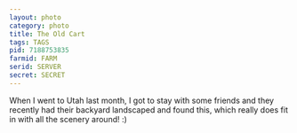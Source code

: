 ```yaml
---
layout: photo
category: photo
title: The Old Cart
tags: TAGS
pid: 7188753835
farmid: FARM
serid: SERVER
secret: SECRET
---
```


When I went to Utah last month, I got to stay with some friends and they recently had their backyard landscaped and found this, which really does fit in with all the scenery around! :)
